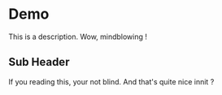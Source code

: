 # Demo

This is a description. Wow, mindblowing !


## Sub Header

If you reading this, your not blind. And that's quite nice innit ?
